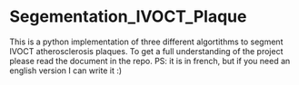 # Segementation_IVOCT_Plaque
This is a python implementation of three different algortithms to segment IVOCT atherosclerosis plaques.
To get a full understanding of the project please read the document in the repo.
PS: it is in french, but if you need an english version I can write it :)
